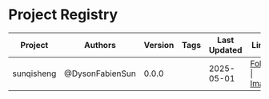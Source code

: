 # Project Registry

| Project | Authors | Version | Tags | Last Updated | Links |
|---------|---------|---------|------|--------------|-------|
| sunqisheng | @DysonFabienSun | 0.0.0 |  | 2025-05-01 | [Folder](/home/runner/work/05-STUDY-GROUPS/05-STUDY-GROUPS/SG2025-05-01_Machine-Learning/studyspace/sunqisheng) \| [Image]() |

<script>
document.addEventListener('DOMContentLoaded', function() {
    const table = document.querySelector('table');
    const input = document.createElement('input');
    input.type = 'text';
    input.placeholder = 'Search projects...';
    input.style.marginBottom = '10px';
    input.style.width = '100%';
    input.style.padding = '8px';
    table.parentNode.insertBefore(input, table);

    input.addEventListener('keyup', function() {
        const filter = input.value.toLowerCase();
        const rows = table.querySelectorAll('tbody tr');
        
        rows.forEach(row => {
            const text = row.textContent.toLowerCase();
            row.style.display = text.includes(filter) ? '' : 'none';
        });
    });
});
</script>
